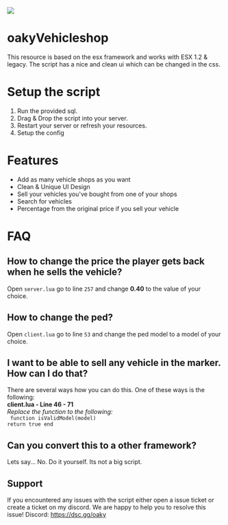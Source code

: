 <img src="https://oaky.dev/vehicleshop2.png">

# oakyVehicleshop
This resource is based on the esx framework and works with ESX 1.2 & legacy. The script has a nice and clean ui which can be changed in the css. 


# Setup the script

1. Run the provided sql.
2. Drag & Drop the script into your server.
3. Restart your server or refresh your resources.
4. Setup the config

# Features
* Add as many vehicle shops as you want
* Clean & Unique UI Design
* Sell your vehicles you've bought from one of your shops
* Search for vehicles
* Percentage from the original price if you sell your vehicle

# FAQ
## How to change the price the player gets back when he sells the vehicle?
Open <code>server.lua</code> go to line <code>257</code> and change <b>0.40</b> to the value of your choice.

## How to change the ped?
Open <code>client.lua</code> go to line <code>53</code> and change the ped model to a model of your choice.

## I want to be able to sell any vehicle in the marker. How can I do that?
There are several ways how you can do this. One of these ways is the following:<br>
<b>client.lua - Line 46 - 71</b><br>
<i>Replace the function to the following:</i><br>
<code>
 function isValidModel(model)
  return true 
 end
</code>

## Can you convert this to a other framework?
Lets say... No. Do it yourself. Its not a big script.

## Support
If you encountered any issues with the script either open a issue ticket or create a ticket on my discord. We are happy to help you to resolve this issue!
Discord: https://dsc.gg/oaky

